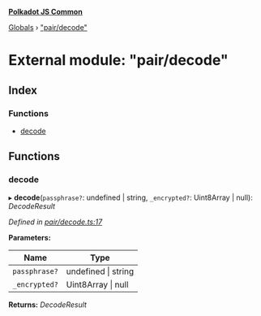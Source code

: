 **[Polkadot JS Common](../README.md)**

[Globals](../globals.md) › ["pair/decode"](_pair_decode_.md)

# External module: "pair/decode"

## Index

### Functions

* [decode](_pair_decode_.md#decode)

## Functions

###  decode

▸ **decode**(`passphrase?`: undefined | string, `_encrypted?`: Uint8Array | null): *DecodeResult*

*Defined in [pair/decode.ts:17](https://github.com/polkadot-js/common/blob/5e494b7/packages/keyring/src/pair/decode.ts#L17)*

**Parameters:**

Name | Type |
------ | ------ |
`passphrase?` | undefined \| string |
`_encrypted?` | Uint8Array \| null |

**Returns:** *DecodeResult*